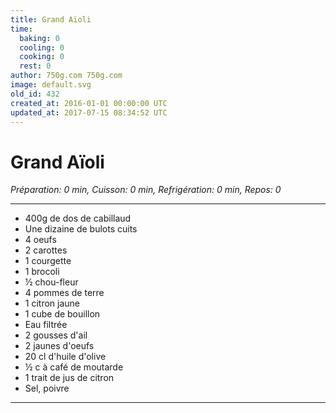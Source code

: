 ```yaml
---
title: Grand Aïoli
time:
  baking: 0
  cooling: 0
  cooking: 0
  rest: 0
author: 750g.com 750g.com
image: default.svg
old_id: 432
created_at: 2016-01-01 00:00:00 UTC
updated_at: 2017-07-15 08:34:52 UTC
---
```


# Grand Aïoli

_Préparation: 0 min, Cuisson: 0 min, Refrigération: 0 min, Repos: 0_

---

- 400g de dos de cabillaud
- Une dizaine de bulots cuits
- 4 oeufs
- 2 carottes
- 1 courgette
- 1 brocoli
- ½ chou-fleur
- 4 pommes de terre
- 1 citron jaune
- 1 cube de bouillon
- Eau filtrée
- 2 gousses d'ail
- 2 jaunes d'oeufs
- 20 cl d'huile d'olive
- ½ c à café de moutarde
- 1 trait de jus de citron
- Sel, poivre

---
